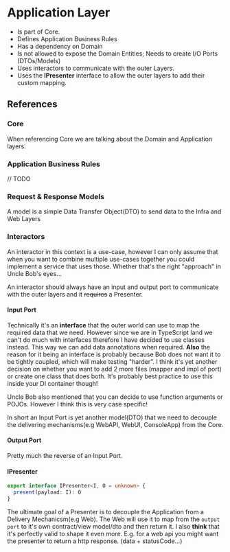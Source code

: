 # Application Layer

- Is part of Core.
- Defines Application Business Rules
- Has a dependency on Domain
- Is not allowed to expose the Domain Entities; Needs to create I/O Ports (DTOs/Models)
- Uses interactors to communicate with the outer Layers.
- Uses the **IPresenter** interface to allow the outer layers to add their custom mapping.

## References

### Core

When referencing Core we are talking about the Domain and Application layers.

### Application Business Rules

// TODO

### Request & Response Models

A model is a simple Data Transfer Object(DTO) to send data to the Infra and Web Layers

### Interactors

An interactor in this context is a use-case, however I can only assume that when you want to combine multiple use-cases together
you could implement a service that uses those. Whether that's the right "approach" in Uncle Bob's eyes...

An interactor should always have an input and output port to communicate with the outer layers and it ~~requires~~ a Presenter.

#### Input Port

Technically it's an **interface** that the outer world can use to map the required data that we need. However since we are in TypeScript land we can't do much with interfaces
therefore I have decided to use classes instead. This way we can add data annotations when required. **Also** the reason for it being an interface is probably because Bob
does not want it to be tightly coupled, which will make testing "harder". I think it's yet another decision on whether you want to add 2 more files (mapper and impl of port)
or create one class that does both. It's probably best practice to use this inside your DI container though!

Uncle Bob also mentioned that you can decide to use function arguments or POJOs. However I think this is very case specific!

In short an Input Port is yet another model(DTO) that we need to decouple the delivering mechanisms(e.g WebAPI, WebUI, ConsoleApp) from the Core.

#### Output Port

Pretty much the reverse of an Input Port.

#### IPresenter

```ts
export interface IPresenter<I, O = unknown> {
  present(payload: I): O
}
```

The ultimate goal of a Presenter is to decouple the Application from a Delivery Mechanicsm(e.g Web). The Web will use it to map from the `output port` to it's own contract/view model/dto and then return it. I also **think** that it's perfectly valid to shape it even more. E.g. for a web api you might want the presenter to return a http response. (data + statusCode...)
